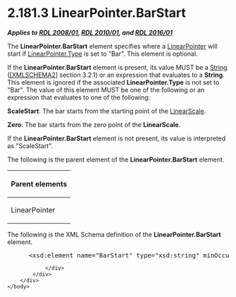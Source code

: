 <html dir="LTR" xmlns:mshelp="http://msdn.microsoft.com/mshelp" xmlns:ddue="http://ddue.schemas.microsoft.com/authoring/2003/5" xmlns:xlink="http://www.w3.org/1999/xlink" xmlns:tool="http://www.microsoft.com/tooltip">
    <head>
        <meta http-equiv="Content-Type" content="text/html; CHARSET=utf-8"></meta>
        <meta name="save" content="history"></meta>
        <title>2.181.3 LinearPointer.BarStart</title>
        <xml>
            <mshelp:toctitle title="2.181.3 LinearPointer.BarStart"></mshelp:toctitle>
            <mshelp:rltitle title="[MS-RDL]: LinearPointer.BarStart"></mshelp:rltitle>
            <mshelp:keyword index="A" term="44aab19e-48c7-4f63-98e3-24bbbddec1b2"></mshelp:keyword>
            <mshelp:attr name="DCSext.ContentType" value="open specification"></mshelp:attr>
            <mshelp:attr name="AssetID" value="44aab19e-48c7-4f63-98e3-24bbbddec1b2"></mshelp:attr>
            <mshelp:attr name="TopicType" value="kbRef"></mshelp:attr>
            <mshelp:attr name="DCSext.Title" value="[MS-RDL]: LinearPointer.BarStart" />
        </xml>
    </head>
    <body>
        <div id="header">
            <h1 class="heading">2.181.3 LinearPointer.BarStart</h1>
        </div>
        <div id="mainSection">
            <div id="mainBody">
                <div id="allHistory" class="saveHistory"></div>
                <div id="sectionSection0" class="section" name="collapseableSection">
                    

<p><b><i>Applies to </i></b><a href="1e855f94-4617-47e4-b89e-0856c6cb420f.md"><b><i>RDL 2008/01</i></b></a><b><i>,
</i></b><a href="3428e690-a348-4ec7-8a6a-8efb42d2cdee.md"><b><i>RDL 2010/01</i></b></a><b><i>,
and </i></b><a href="52ce3983-2bfc-4e72-9359-42aaf5fe4509.md"><b><i>RDL 2016/01</i></b></a></p>

<p>The <b>LinearPointer.BarStart</b> element specifies where a <a href="19cdf02f-fcd5-41ca-b086-355eedb983b6.md">LinearPointer</a> will start
if <a href="927b0d2c-1e9c-4221-ae01-8547c3274f98.md">LinearPointer.Type</a>
is set to &quot;Bar&quot;. This element is optional.</p>

<p>If the <b>LinearPointer.BarStart</b> element is present, its
value MUST be a <a href="1ed81ef3-a683-45e3-aaad-bd2bbe71bc3d.md">String</a>
(<a href="https://go.microsoft.com/fwlink/?LinkId=90610">[XMLSCHEMA2]</a>
section 3.2.1) or an expression that evaluates to a <b>String</b>. This element
is ignored if the associated <b>LinearPointer.Type</b> is not set to
&quot;Bar&quot;. The value of this element MUST be one of the following or an
expression that evaluates to one of the following:</p>

<p><b>ScaleStart</b>: The bar starts from the starting
point of the <a href="744f8b40-7ad5-4652-94a1-76ae5df59389.md">LinearScale</a>.</p>

<p><b>Zero</b>: The bar starts from the zero point of
the <b>LinearScale</b>.</p>

<p>If the <b>LinearPointer.BarStart</b> element is not present,
its value is interpreted as &quot;ScaleStart&quot;.</p>

<p>The following is the parent element of the <b>LinearPointer.BarStart</b>
element.</p>

<table>
 <thead>
  <tr>
   <th>
   <p>Parent elements</p>
   </th>
  </tr>
 </thead>
 <tr>
  <td>
  <p>LinearPointer </p>
  </td>
 </tr>
</table>

<p>The following is the XML Schema definition of the <b>LinearPointer.BarStart</b>
element.</p>

<dl>
<dd>
<div><pre> &lt;xsd:element name=&quot;BarStart&quot; type=&quot;xsd:string&quot; minOccurs=&quot;0&quot; /&gt;
</pre></div>
</dd></dl>


                </div>
            </div>
        </div>
    </body>
</html>